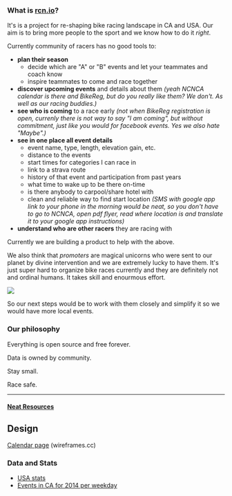 ### What is [rcn.io](http://rcn.io)?
It's is a project for re-shaping bike racing landscape in CA and USA. Our aim is to bring more people to the sport and we know how to do it _right_.

Currently community of racers has no good tools to:
* **plan their season**
  * decide which are "A" or "B" events and let your teammates and coach know
  * inspire teammates to come and race together
* **discover upcoming events** and details about them _(yeah NCNCA calendar is there and BikeReg, but do you really like them? We don't. As well as our racing buddies.)_
* **see who is coming** to a race early _(not when BikeReg registration is open, currenly there is not way to say "I am coming", but without commitment, just like you would for facebook events. Yes we also hate "Maybe".)_
* **see in one place all event details**
  * event name, type, length, elevation gain,  etc.
  * distance to the events
  * start times for categories I can race in
  * link to a strava route
  * history of that event and participation from past years
  * what time to wake up to be there on-time
  * is there anybody to carpool/share hotel with
  * clean and reliable way to find start location _(SMS with google app link to your phone in the morning would be neat, so you don't have to go to NCNCA, open pdf flyer, read where location is and translate it to your google app instructions)_
* **understand who are other racers** they are racing with

Currently we are building a product to help with the above.

We also think that _promoters_ are magical unicorns who were sent to our planet by divine intervention and we are extremely lucky to have them. It's just super hard to organize bike races currently and they are definitely not and ordinal humans. It takes skill and enourmous effort.

![](https://media0.giphy.com/media/DkwtmuLxFafVm/200.gif)


So our next steps would be to work with them closely and simplify it so we would have more local events.

### Our philosophy

Everything is open source and free forever.

Data is owned by community.

Stay small.

Race safe.

---

#### [Neat Resources](todo/links.md)

## Design
[Calendar page](https://wireframe.cc/2GVQd5) (wireframes.cc)

### Data and Stats

* [USA stats](https://docs.google.com/spreadsheets/d/1gWdb5VPyeVuQVCyz5bUIjCR7B_t7FKfSrZ2709Lu168/edit#gid=1220030557
)
* [Events in CA for 2014 per weekday](https://docs.google.com/spreadsheets/d/1KEXEXle1BXP6ZM9O9xoUePfI4GlJCW97E5uzcWjnvjY/edit#gid=1598404566)
